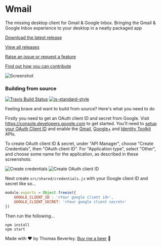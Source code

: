 # Wmail

The missing desktop client for Gmail & Google Inbox. Bringing the Gmail & Google Inbox experience to your desktop in a neatly packaged app

[Download the latest release](http://thomas101.github.io/wmail/download)

[View all releases](https://github.com/Thomas101/wmail/releases)

[Raise an issue or request a feature](https://github.com/Thomas101/wmail/issues)

[Find out how you can contribute](https://github.com/Thomas101/wmail/wiki/Contributing)

![Screenshot](https://raw.githubusercontent.com/Thomas101/wmail/master/github_images/screenshot1.png "Screenshot")


### Building from source

[![Travis Build Status](https://img.shields.io/travis/Thomas101/wmail.svg)](http://travis-ci.org/Thomas101/wmail)
[![js-standard-style](https://img.shields.io/badge/code%20style-standard-brightgreen.svg)](http://standardjs.com/)

Feeling brave and want to build from source? Here's what you need to do

Firstly you need to get an OAuth client ID and secret from Google.
Visit https://console.developers.google.com to get started.
You'll need to [setup your OAuth Client ID](https://console.developers.google.com/apis/credentials) and enable the [Gmail](https://console.developers.google.com/apis/api/gmail/overview), [Google+](https://console.developers.google.com/apis/api/plus/overview) and [Identity Toolkit](https://console.developers.google.com/apis/api/identitytoolkit/overview) APIs.

To create OAuth client ID & secret, under "API Manager", choose "Create Credentials", then "OAuth client ID".
For "Application type", select "Other", and choose some name for the application, as described in these screenshots:

![Create credentials](https://raw.githubusercontent.com/Thomas101/wmail/master/github_images/gdc-create-credentials.png "Create Credentials")
![Create OAuth client ID](https://raw.githubusercontent.com/Thomas101/wmail/master/github_images/gdc-oauth-client-id-creation.png "Create OAuth Client ID")

Next create `src/shared/credentials.js` with your Google client ID and secret like so...

```js
module.exports = Object.freeze({
	GOOGLE_CLIENT_ID : '<Your google client id>',
	GOOGLE_CLIENT_SECRET: '<Your google client secret>'
})
```

Then run the following...

```
npm install
npm start
```


Made with ♥ by Thomas Beverley. [Buy me a beer](https://www.paypal.me/ThomasBeverley) &#127866;
